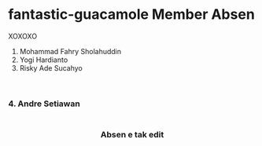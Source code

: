 # fantastic-guacamole Member Absen
XOXOXO

1. Mohammad Fahry Sholahuddin
2. Yogi Hardianto
3. Risky Ade Sucahyo

<br>
  <h3>4. Andre Setiawan <h3>
   </br>
    <center> Absen e tak edit </center>
   <br>


